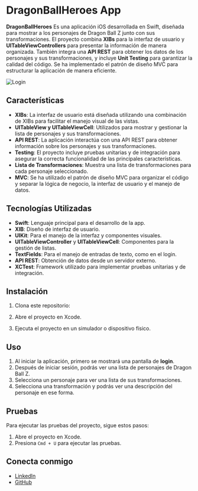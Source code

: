 
# DragonBallHeroes App

**DragonBallHeroes** Es una aplicación iOS desarrollada en Swift, diseñada para mostrar a los personajes de Dragon Ball Z junto con sus transformaciones. El proyecto combina **XIBs** para la interfaz de usuario y **UITableViewControllers** para presentar la información de manera organizada. También integra una **API REST** para obtener los datos de los personajes y sus transformaciones, y incluye **Unit Testing** para garantizar la calidad del código. Se ha implementado el patrón de diseño MVC para estructurar la aplicación de manera eficiente.

![Login](https://i.postimg.cc/PJnrh9nC/Screens.png)


## Características

- **XIBs**: La interfaz de usuario está diseñada utilizando una combinación de XIBs para facilitar el manejo visual de las vistas.
- **UITableView y UITableViewCell**: Utilizados para mostrar y gestionar la lista de personajes y sus transformaciones.
- **API REST**: La aplicación interactúa con una API REST para obtener información sobre los personajes y sus transformaciones.
- **Testing**: El proyecto incluye pruebas unitarias y de integración para asegurar la correcta funcionalidad de las principales características.
- **Lista de Transformaciones**: Muestra una lista de transformaciones para cada personaje seleccionado.
- **MVC**: Se ha utilizado el patrón de diseño MVC para organizar el código y separar la lógica de negocio, la interfaz de usuario y el manejo de datos.

## Tecnologías Utilizadas

- **Swift**: Lenguaje principal para el desarrollo de la app.
- **XIB**: Diseño de interfaz de usuario.
- **UIKit**: Para el manejo de la interfaz y componentes visuales.
- **UITableViewController** y **UITableViewCell**: Componentes para la gestión de listas.
- **TextFields**: Para el manejo de entradas de texto, como en el login.
- **API REST**: Obtención de datos desde un servidor externo.
- **XCTest**: Framework utilizado para implementar pruebas unitarias y de integración.

## Instalación

1. Clona este repositorio:

2. Abre el proyecto en Xcode.

3. Ejecuta el proyecto en un simulador o dispositivo físico.

## Uso

1. Al iniciar la aplicación, primero se mostrará una pantalla de **login**.
2. Después de iniciar sesión, podrás ver una lista de personajes de Dragon Ball Z.
3. Selecciona un personaje para ver una lista de sus transformaciones.
4. Selecciona una transformación y podrás ver una descripción del personaje en ese forma.

## Pruebas

Para ejecutar las pruebas del proyecto, sigue estos pasos:

1. Abre el proyecto en Xcode.
2. Presiona `Cmd + U` para ejecutar las pruebas.

## Conecta conmigo

- [LinkedIn](https://www.linkedin.com/in/kevin-heredia-esparza/)
- [GitHub](https://github.com/KevinHe1496)
